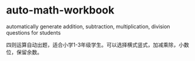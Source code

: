 # auto-math-workbook
automatically generate addition, subtraction, multiplication, division questions for students

四则运算自动出题，适合小学1-3年级学生。可以选择横式竖式，加减乘除，小数位，保留余数。
